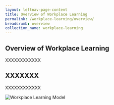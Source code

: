 ```yaml
---
layout: leftnav-page-content
title: Overview of Workplace Learning
permalink: /workplace-learning/overview/
breadcrumb: overview
collection_name: workplace-learning
---
```


## **Overview of Workplace Learning**

XXXXXXXXXXXX

## **XXXXXXX**

XXXXXXXXXXXX


![Workplace Learning Model](/images/702010.png)
